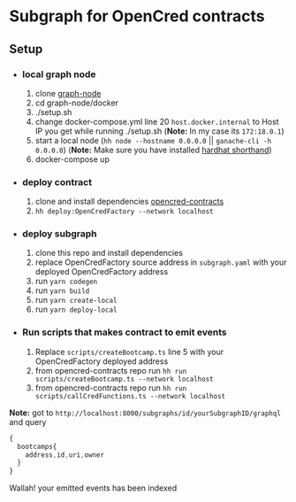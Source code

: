# Subgraph for OpenCred contracts
## Setup 
* ### local graph node
    1. clone [graph-node](https://github.com/graphprotocol/graph-node)
    2. cd graph-node/docker
    3. ./setup.sh
    4. change docker-compose.yml line 20 `host.docker.internal` to Host IP you get while running ./setup.sh (**Note:** In my case its `172:18.0.1`) 
    5. start a local node (```hh node --hostname 0.0.0.0``` || ```ganache-cli -h 0.0.0.0```) (**Note:** Make sure you have installed [hardhat shorthand](https://hardhat.org/guides/shorthand.html))
    6. docker-compose up 

* ### deploy contract
  1. clone and install dependencies [opencred-contracts](https://github.com/justsomegeeks/opencred-contracts)
  2. ```hh deploy:OpenCredFactory --network localhost``` 

* ### deploy subgraph
  1. clone this repo and install dependencies
  2. replace OpenCredFactory source address in `subgraph.yaml` with your deployed OpenCredFactory address
  3. run `yarn codegen`
  4. run `yarn build`
  5. run `yarn create-local`
  6. run `yarn deploy-local`

* ### Run scripts that makes contract to emit events
  1. Replace `scripts/createBootcamp.ts` line 5 with your OpenCredFactory deployed address 
  2. from opencred-contracts repo run `hh run scripts/createBootcamp.ts --network localhost`
  3. from opencred-contracts repo run `hh run scripts/callCredFunctions.ts --network localhost`



**Note:** got to `http://localhost:8000/subgraphs/id/yourSubgraphID/graphql` and query 

```javascript
{
  bootcamps{
    address,id,uri,owner
  }
}
```
Wallah! your emitted events has been indexed 